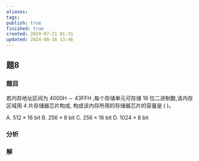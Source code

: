 ```yaml
---
aliases: 
tags: 
publish: true
finished: true
created: 2024-07-21 01:31
updated: 2024-08-16 13:46
---
```

## 题8
### 题目
若内存地址区间为 ${4000}\mathrm{H} \sim {43}\mathrm{{FFH}}$ ,每个存储单元可存储 16 位二进制数,该内存区域用 4 片存储器芯片构成, 构成该内存所用的存储器芯片的容量是 ( )。

A. ${512} \times {16}$ bit B. ${256} \times 8$ bit C. ${256} \times {16}$ bit D. ${1024} \times 8$ bit
### 分析

### 解